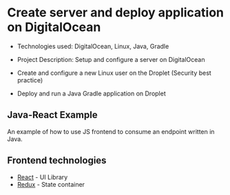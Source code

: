 # Create server and deploy application on DigitalOcean

- Technologies used: DigitalOcean, Linux, Java, Gradle

- Project Description: Setup and configure a server on DigitalOcean
- Create and configure a new Linux user on the Droplet (Security best practice)
- Deploy and run a Java Gradle application on Droplet

## Java-React Example

An example of how to use JS frontend to consume an endpoint written in Java.

## Frontend technologies

- [React](https://facebook.github.io/react/) - UI Library
- [Redux](http://redux.js.org/) - State container


